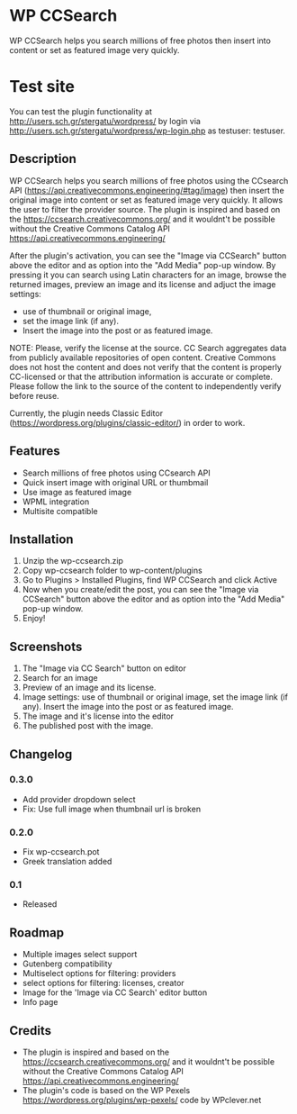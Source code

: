 # WP CCSearch 

WP CCSearch helps you search millions of free photos then insert into content or set as featured image very quickly.

# Test site
You can test the plugin functionality at http://users.sch.gr/stergatu/wordpress/ by login via http://users.sch.gr/stergatu/wordpress/wp-login.php as testuser: testuser.


## Description

WP CCSearch helps you search millions of free photos using the CCsearch API (https://api.creativecommons.engineering/#tag/image)  then insert the original image into content or set as featured image very quickly.
It allows the user to filter the provider source.
The plugin is inspired and based on the https://ccsearch.creativecommons.org/ and it wouldnt't be possible without the Creative Commons Catalog API https://api.creativecommons.engineering/

After the plugin's activation, you can see the "Image via CCSearch"  button above the editor and as option into the "Add Media" pop-up window. 
By pressing it  you can search using Latin characters for an image, browse the returned images, preview an image and its license and adjuct the image settings: 
 - use of thumbnail or original image,
 - set the image link (if any). 
 - Insert the image into the post or as featured image.


NOTE: Please, verify the license at the source. CC Search aggregates data from publicly available repositories of open content. 
Creative Commons does not host the content and does not verify that the content is properly CC-licensed or that the attribution information is accurate or complete. 
Please follow the link to the source of the content to independently verify before reuse.

Currently, the plugin needs Classic Editor (https://wordpress.org/plugins/classic-editor/) in order to work.


## Features

- Search millions of free photos using CCsearch API
- Quick insert image with original URL or thumbmail
- Use image as featured image
- WPML integration
- Multisite compatible


## Installation

1. Unzip the wp-ccsearch.zip
2. Copy wp-ccsearch folder to wp-content/plugins
3. Go to Plugins > Installed Plugins, find WP CCSearch and click Active
4. Now when you create/edit the post, you can see the "Image via CCSearch"  button above the editor and as option into the "Add Media" pop-up window. 
5. Enjoy!

## Screenshots
1. The "Image via CC Search" button on editor
2. Search for an image 
3. Preview of an image and its license.
4. Image settings: use of thumbnail or original image, set the image link (if any). Insert the image into the post or as featured image.
5. The image and it's license into the editor
6. The published post with the image.


## Changelog


### 0.3.0 
* Add provider dropdown select
* Fix: Use full image when thumbnail url is broken 


### 0.2.0 
* Fix wp-ccsearch.pot
* Greek translation added

### 0.1 
* Released

## Roadmap
- Multiple images select support
- Gutenberg compatibility
- Multiselect options for filtering: providers
- select options for filtering: licenses, creator
- Image for the 'Image via CC Search' editor button
- Info page

## Credits 
- The plugin is inspired and based on the https://ccsearch.creativecommons.org/ and it wouldnt't be possible without the Creative Commons Catalog API https://api.creativecommons.engineering/
- The plugin's code is based on the WP Pexels https://wordpress.org/plugins/wp-pexels/  code by WPclever.net
